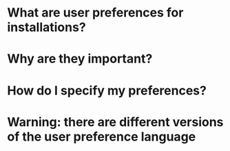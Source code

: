 # What are user preferences for installations?
# Why are they important?
# How do I specify my preferences?
# Warning: there are different versions of the user preference language
